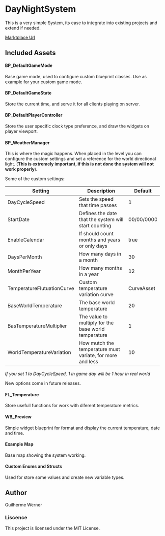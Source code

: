 # DayNightSystem

This is a very simple System, its ease to integrate into existing projects and extend if needed.

[Marktplace Url](https://www.unrealengine.com/marketplace/en-US/product/226f49f1b9c24c44830986dad86869ed)

## Included Assets

#### BP_DefaultGameMode

Base game mode, used to configure custom blueprint classes. Use as example for your custom game mode.

#### BP_DefaultGameState

Store the current time, and serve it for all clients playing on server.

#### BP_DefaultPlayerController

Store the user specific clock type preference, and draw the widgets on player viewport.

#### BP_WeatherManager

This is where the magic happens. When placed in the level you can configure the custom settings and set a reference for the world directional light. (**This is extremely important, if this is not done the system will not work properly**).

Some of the custom settings:

| Setting                    | Description                                               | Default    |
| -------------------------- | --------------------------------------------------------- | ---------- |
| DayCycleSpeed              | Sets the speed that time passes                           | 1          |
| StartDate                  | Defines the date that the system will start counting      | 00/00/0000 |
| EnableCalendar             | If should count months and years or only days             | true       |
| DaysPerMonth               | How many days in a month                                  | 30         |
| MonthPerYear               | How many months in a year                                 | 12         |
| TemperatureFlutuationCurve | Custom temperature variation curve                        | CurveAsset |
| BaseWorldTemperature       | The base world temperature                                | 20         |
| BasTemperatureMultiplier   | The value to multiply for the base world temperature      | 1          |
| WorldTemperatureVariation  | How mutch the temperature must variate, for more and less | 10         |

*If you set 1 to DayCycleSpeed, 1 in game day will be 1 hour in real world*

New options come in future releases.

#### FL_Temperature

Store usefull functions for work with diferent temperature metrics.

#### WB_Preview

Simple widget blueprint for format and display the current temperature, date and time.

#### Example Map

Base map showing the system working.

#### Custom Enums and Structs

Used for store some values and create new variable types.

## Author

Guilherme Werner

### Liscence

This project is licensed under the MIT License.
